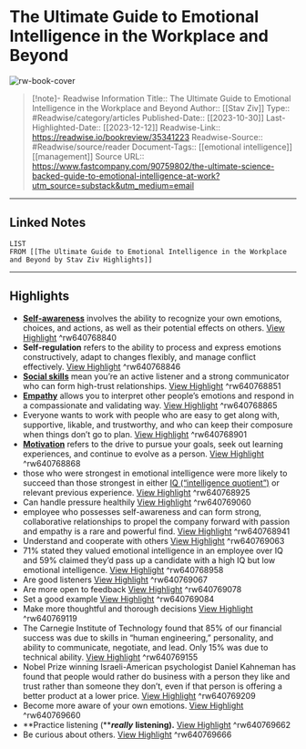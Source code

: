 # The Ultimate Guide to Emotional Intelligence in the Workplace and Beyond

![rw-book-cover](https://images.fastcompany.net/image/upload/w_1280,f_auto,q_auto,fl_lossy/wp-cms/uploads/2022/06/p-1-the-ultimate-science-backed-guide-to-emotional-intelligence-at-work.jpg)
<br>
>[!note]- Readwise Information
>Title:: The Ultimate Guide to Emotional Intelligence in the Workplace and Beyond
>Author:: [[Stav Ziv]]
>Type:: #Readwise/category/articles
>Published-Date:: [[2023-10-30]]
>Last-Highlighted-Date:: [[2023-12-12]]
>Readwise-Link:: https://readwise.io/bookreview/35341223
>Readwise-Source:: #Readwise/source/reader
>Document-Tags:: [[emotional intelligence]] [[management]] 
>Source URL:: https://www.fastcompany.com/90759802/the-ultimate-science-backed-guide-to-emotional-intelligence-at-work?utm_source=substack&utm_medium=email
--- 

## Linked Notes
```dataview
LIST
FROM [[The Ultimate Guide to Emotional Intelligence in the Workplace and Beyond by Stav Ziv Highlights]]
```

---

## Highlights
- [**Self-awareness**](https://www.fastcompany.com/3043354/why-you-lack-self-awareness-and-what-to-do-about-it) involves the ability to recognize your own emotions, choices, and actions, as well as their potential effects on others. [View Highlight](https://readwise.io/open/640768840) ^rw640768840
- **Self-regulation** refers to the ability to process and express emotions constructively, adapt to changes flexibly, and manage conflict effectively. [View Highlight](https://readwise.io/open/640768846) ^rw640768846
- [**Social skills**](https://www.fastcompany.com/90460620/these-5-things-indicate-someone-has-strong-social-skills) mean you’re an active listener and a strong communicator who can form high-trust relationships. [View Highlight](https://readwise.io/open/640768851) ^rw640768851
- [**Empathy**](https://www.fastcompany.com/3039710/5-ways-to-increase-your-own-empathy) allows you to interpret other people’s emotions and respond in a compassionate and validating way. [View Highlight](https://readwise.io/open/640768865) ^rw640768865
- Everyone wants to work with people who are easy to get along with, supportive, likable, and trustworthy, and who can keep their composure when things don’t go to plan. [View Highlight](https://readwise.io/open/640768901) ^rw640768901
- [**Motivation**](https://www.fastcompany.com/90217110/here-are-the-4-types-of-motivation-and-what-they-do-to-your-brain) refers to the drive to pursue your goals, seek out learning experiences, and continue to evolve as a person. [View Highlight](https://readwise.io/open/640768868) ^rw640768868
- those who were strongest in emotional intelligence were more likely to succeed than those strongest in either [IQ (“intelligence quotient”)](https://www.fastcompany.com/90585795/is-iq-or-eq-more-important-in-determining-your-success-at-work) or relevant previous experience. [View Highlight](https://readwise.io/open/640768925) ^rw640768925
- Can handle pressure healthily [View Highlight](https://readwise.io/open/640769060) ^rw640769060
- employee who possesses self-awareness and can form strong, collaborative relationships to propel the company forward with passion and empathy is a rare and powerful find. [View Highlight](https://readwise.io/open/640768941) ^rw640768941
- Understand and cooperate with others [View Highlight](https://readwise.io/open/640769063) ^rw640769063
- 71% stated they valued emotional intelligence in an employee over IQ and 59% claimed they’d pass up a candidate with a high IQ but low emotional intelligence. [View Highlight](https://readwise.io/open/640768958) ^rw640768958
- Are good listeners [View Highlight](https://readwise.io/open/640769067) ^rw640769067
- Are more open to feedback [View Highlight](https://readwise.io/open/640769078) ^rw640769078
- Set a good example [View Highlight](https://readwise.io/open/640769084) ^rw640769084
- Make more thoughtful and thorough decisions [View Highlight](https://readwise.io/open/640769119) ^rw640769119
- The Carnegie Institute of Technology found that 85% of our financial success was due to skills in “human engineering,” personality, and ability to communicate, negotiate, and lead. Only 15% was due to technical ability. [View Highlight](https://readwise.io/open/640769155) ^rw640769155
- Nobel Prize winning Israeli-American psychologist Daniel Kahneman has found that people would rather do business with a person they like and trust rather than someone they don’t, even if that person is offering a better product at a lower price. [View Highlight](https://readwise.io/open/640769209) ^rw640769209
- Become more aware of your own emotions. [View Highlight](https://readwise.io/open/640769660) ^rw640769660
- **Practice listening (*****really*** **listening).** [View Highlight](https://readwise.io/open/640769662) ^rw640769662
- Be curious about others. [View Highlight](https://readwise.io/open/640769666) ^rw640769666
